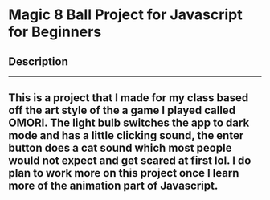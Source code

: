# Magic 8 Ball Project for Javascript for Beginners

## Description

---

## 
This is a project that I made for my class based off the art style of the a game I played called OMORI. The light bulb switches the app to dark mode and has a little clicking sound, the enter button does a cat sound which most people would not expect and get scared at first lol. I do plan to work more on this project once I learn more of the animation part of Javascript.
---
